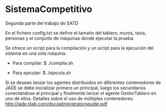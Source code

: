 # SistemaCompetitivo
Segunda parte del trabajo de SATD

En el fichero config.txt se define el tamaño del tablero, muros, taxis, personas y el conjunto de máquinas donde ejecutar la prueba

Se ofrece un script para la compilación y un script para la ejecución del sistema en una sola máquina.

* Para compilar: $ ./compila.sh

* Para ejecutar: $ ./ejecuta.sh

Si se desean lanzar los agentes distribuidos en diferentes contenedores de JADE se debe inicializar primero un principal,
luego los secundarios conectándose al principal y finalmente lanzar el agente GestorTablero en uno de ellos.
Detalles sobre el uso de múltiples contenedores: http://jade.tilab.com/doc/administratorsguide.pdf